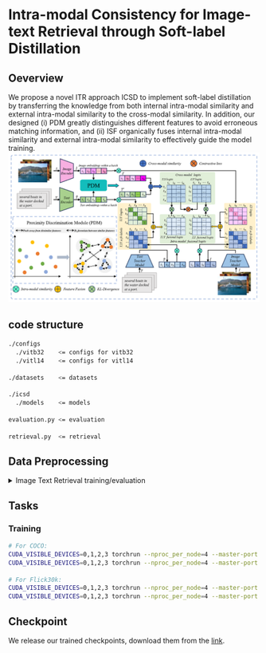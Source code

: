 # Intra-modal Consistency for Image-text Retrieval through Soft-label Distillation
## Oeverview
 We propose a novel ITR approach ICSD to implement soft-label distillation by transferring the knowledge from both internal intra-modal similarity and external intra-modal similarity to the cross-modal similarity. In addition, our designed (i) PDM greatly distinguishes different features to avoid erroneous matching information, and (ii) ISF organically fuses internal intra-modal similarity and external intra-modal similarity to effectively guide the model training.
![](model/Architecture.png)

## code structure
```bash
./configs
  ./vitb32    <= configs for vitb32
  ./vitl14    <= configs for vitl14

./datasets    <= datasets

./icsd
  ./models    <= models

evaluation.py <= evaluation

retrieval.py  <= retrieval

```
## Data Preprocessing

<details>
<summary>
Image Text Retrieval training/evaluation
</summary>

You should see albef (https://github.com/salesforce/ALBEF) to build a dataset.

For more data examples, see the folder `dataset_example`.

Here is the data format:
`train.json`
```json
[
  {
        "image_path": "<absPath>/COCO_val2014_000000391895.jpg",
        "caption": "A man with a red helmet on a small moped on a dirt road. ",
        "image_id": "COCO_val2014_000000391895.jpg"
  },
]
```

`train_unicom.npy`
```json
{ "<image_id>1": "<feature>", }
```

</details>


## Tasks
### Training
```bash
# For COCO:
CUDA_VISIBLE_DEVICES=0,1,2,3 torchrun --nproc_per_node=4 --master-port 15160 retrieval.py --config "./configs/vitb32/coco/icsd.yaml"
CUDA_VISIBLE_DEVICES=0,1,2,3 torchrun --nproc_per_node=4 --master-port 15160 retrieval.py --config "./configs/vitl14_336/coco/icsd.yaml"

# For Flick30k:
CUDA_VISIBLE_DEVICES=0,1,2,3 torchrun --nproc_per_node=4 --master-port 15160 retrieval.py --config "./configs/vitb32/flickr/icsd.yaml"
CUDA_VISIBLE_DEVICES=0,1,2,3 torchrun --nproc_per_node=4 --master-port 15160 retrieval.py --config "./configs/vitl14_336/flickr/icsd.yaml"

```


## Checkpoint
We release our trained checkpoints, download them from the [link](https://pan.baidu.com/s/1Hfk2YpJ3_nz-c_vdQ3eZPA?pwd=u4mv).
